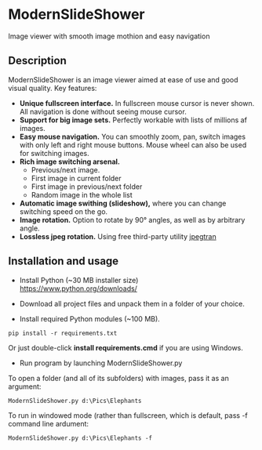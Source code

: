 # ModernSlideShower
Image viewer with smooth image mothion and easy navigation


## Description
ModernSlideShower is an image viewer aimed at ease of use and good visual quality.
Key features:
* **Unique fullscreen interface.** In fullscreen mouse cursor is never shown. All navigation is done without seeing mouse cursor.
* **Support for big image sets.** Perfectly workable with lists of millions af images.
* **Easy mouse navigation.** You can smoothly zoom, pan, switch images with only left and right mouse buttons. Mouse wheel can also be used for switching images.
* **Rich image switching arsenal.** 
  * Previous/next image.
  * First image in current folder
  * First image in previous/next folder
  * Random image in the whole list
* **Automatic image swithing (slideshow),** where you can change switching speed on the go.
* **Image rotation.** Option to rotate by 90° angles, as well as by arbitrary angle.
* **Lossless jpeg rotation.** Using free third-party utility [jpegtran](https://sourceforge.net/projects/libjpeg-turbo/files/2.0.5/)



## Installation and usage
* Install Python (~30 MB installer size)
https://www.python.org/downloads/

* Download all project files and unpack them in a folder of your choice.

* Install required Python modules (~100 MB). 
```
pip install -r requirements.txt
```
Or just double-click **install requirements.cmd** if you are using Windows.

* Run program by launching ModernSlideShower.py

To open a folder (and all of its subfolders) with images, pass it as an argument:
```
ModernSlideShower.py d:\Pics\Elephants
```
To run in windowed mode (rather than fullscreen, which is default, pass -f command line ardument:
```
ModernSlideShower.py d:\Pics\Elephants -f
```

